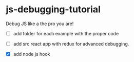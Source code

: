# js-debugging-tutorial
Debug JS like a the pro you are!

- [ ] add folder for each example with the proper code

- [ ] add src react app with redux for advanced debugging.

 - [x] add node js hook
